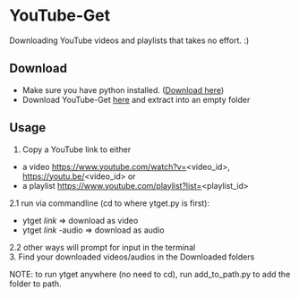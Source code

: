 # YouTube-Get
Downloading YouTube videos and playlists that takes no effort. :)

## Download
- Make sure you have python installed. ([Download here](https://www.python.org/downloads/))
- Download YouTube-Get [here](https://github.com/AttackRainbow/YouTube-Get/archive/main.zip) and extract into an empty folder

## Usage
1. Copy a YouTube link to either
- a video https://www.youtube.com/watch?v=<video_id>, https://youtu.be/<video_id> or  
- a playlist https://www.youtube.com/playlist?list=<playlist_id>  

2.1 run via commandline (cd to where ytget.py is first): 
- ytget _link_ => download as video  
- ytget _link_ -audio => download as audio  

2.2 other ways will prompt for input in the terminal  
3. Find your downloaded videos/audios in the Downloaded folders

NOTE: to run ytget anywhere (no need to cd), run add_to_path.py to add the folder to path.
